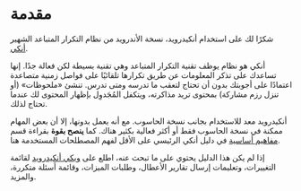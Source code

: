 # مقدمة

شكرًا لك على استخدام أنكيدرويد، نسخة الأندرويد من نظام التكرار المتباعد الشهير
[أنكي](http://ankisrs.net).

أنكي هو نظام يوظف تقنية التكرار المتباعد وهي تقنية بسيطة لكن فعالة جدًا.
إنها تساعدك على تذكر المعلومات عن طريق تكرارها تلقائيًا على فواصل زمنية متصاعدة
اعتمادًا على أجوبتك بدون أن تحتاج لتعقب ما تدرسه ومتى تدرس.
تنشئ «ملحوظات» (أو تنزل رزم مشاركة) بمحتوى تريد مذاكرته، ويتكفل المُجَدوِل
بإظهار المحتوى لك عندما تحتاج لذلك.

أنكيدرويد معد للاستخدام بجانب نسخة الحاسوب. مع أنه يعمل بدونها، إلا أن بعض المهام
ممكنة في نسخة الحاسوب فقط أو أكثر فعالية بكثير هناك.
كما **ينصح بقوة** بقراءة قسم [مفاهيم أساسية](https://docs.ankiweb.net/getting-started.html#key-concepts)
في دليل أنكي الرئيسي على الأقل لفهم المصطلحات المستخدمة هنا.

إذا لم يكن هذا الدليل يحتوي على ما تبحث عنه، اطلع على [ويكي أنكيدرويد](https://github.com/ankidroid/Anki-Android/wiki)
لقائمة التغييرات، وتعليمات إرسال تقارير الأعطال، وطلبات الميزات، وقائمة أسئلة متكررة، والمزيد.

